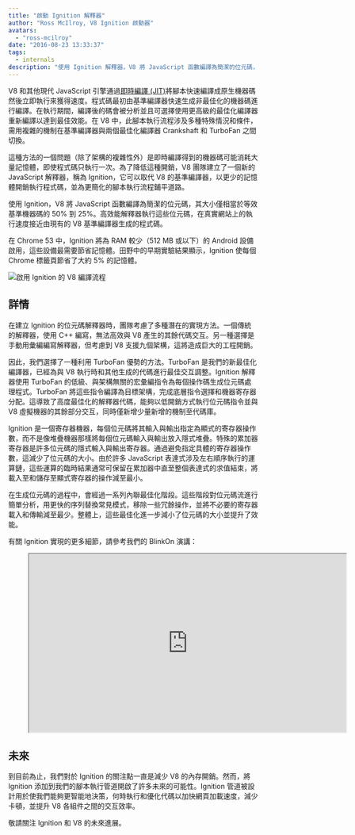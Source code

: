 ```yaml
---
title: "啟動 Ignition 解釋器"
author: "Ross McIlroy, V8 Ignition 啟動器"
avatars: 
  - "ross-mcilroy"
date: "2016-08-23 13:33:37"
tags: 
  - internals
description: "使用 Ignition 解釋器，V8 將 JavaScript 函數編譯為簡潔的位元碼，其大小僅相當於等效基準機器碼的 50% 到 25%。"
---
```

V8 和其他現代 JavaScript 引擎通過[即時編譯 (JIT)](https://en.wikipedia.org/wiki/Just-in-time_compilation)將腳本快速編譯成原生機器碼然後立即執行來獲得速度。程式碼最初由基準編譯器快速生成非最佳化的機器碼進行編譯。在執行期間，編譯後的碼會被分析並且可選擇使用更高級的最佳化編譯器重新編譯以達到最佳效能。在 V8 中，此腳本執行流程涉及多種特殊情況和條件，需用複雜的機制在基準編譯器與兩個最佳化編譯器 Crankshaft 和 TurboFan 之間切換。

<!--truncate-->
這種方法的一個問題（除了架構的複雜性外）是即時編譯得到的機器碼可能消耗大量記憶體，即使程式碼只執行一次。為了降低這種開銷，V8 團隊建立了一個新的 JavaScript 解釋器，稱為 Ignition，它可以取代 V8 的基準編譯器，以更少的記憶體開銷執行程式碼，並為更簡化的腳本執行流程鋪平道路。

使用 Ignition，V8 將 JavaScript 函數編譯為簡潔的位元碼，其大小僅相當於等效基準機器碼的 50% 到 25%。高效能解釋器執行這些位元碼，在真實網站上的執行速度接近由現有的 V8 基準編譯器生成的程式碼。

在 Chrome 53 中，Ignition 將為 RAM 較少（512 MB 或以下）的 Android 設備啟用，這些設備最需要節省記憶體。田野中的早期實驗結果顯示，Ignition 使每個 Chrome 標籤頁節省了大約 5% 的記憶體。

![啟用 Ignition 的 V8 編譯流程](/_img/ignition-interpreter/ignition-pipeline.png)

## 詳情

在建立 Ignition 的位元碼解釋器時，團隊考慮了多種潛在的實現方法。一個傳統的解釋器，使用 C++ 編寫，無法高效與 V8 產生的其餘代碼交互。另一種選擇是手動用彙編編寫解釋器，但考慮到 V8 支援九個架構，這將造成巨大的工程開銷。

因此，我們選擇了一種利用 TurboFan 優勢的方法。TurboFan 是我們的新最佳化編譯器，已經為與 V8 執行時和其他生成的代碼進行最佳交互調整。Ignition 解釋器使用 TurboFan 的低級、與架構無關的宏彙編指令為每個操作碼生成位元碼處理程式。TurboFan 將這些指令編譯為目標架構，完成底層指令選擇和機器寄存器分配。這導致了高度最佳化的解釋器代碼，能夠以低開銷方式執行位元碼指令並與 V8 虛擬機器的其餘部分交互，同時僅新增少量新增的機制至代碼庫。

Ignition 是一個寄存器機器，每個位元碼將其輸入與輸出指定為顯式的寄存器操作數，而不是像堆疊機器那樣將每個位元碼輸入與輸出放入隱式堆疊。特殊的累加器寄存器是許多位元碼的隱式輸入與輸出寄存器。通過避免指定具體的寄存器操作數，這減少了位元碼的大小。由於許多 JavaScript 表達式涉及左右順序執行的運算鏈，這些運算的臨時結果通常可保留在累加器中直至整個表達式的求值結束，將載入至和儲存至顯式寄存器的操作減至最小。

在生成位元碼的過程中，會經過一系列內聯最佳化階段。這些階段對位元碼流進行簡單分析，用更快的序列替換常見模式，移除一些冗餘操作，並將不必要的寄存器載入和傳輸減至最少。整體上，這些最佳化進一步減小了位元碼的大小並提升了效能。

有關 Ignition 實現的更多細節，請參考我們的 BlinkOn 演講：

<figure>
  <div class="video video-16:9">
    <iframe src="https://www.youtube.com/embed/r5OWCtuKiAk" width="640" height="360" loading="lazy"></iframe>
  </div>
</figure>

## 未來

到目前為止，我們對於 Ignition 的關注點一直是減少 V8 的內存開銷。然而，將 Ignition 添加到我們的腳本執行管道開啟了許多未來的可能性。Ignition 管道被設計用於使我們能夠更智能地決策，何時執行和優化代碼以加快網頁加載速度，減少卡頓，並提升 V8 各組件之間的交互效率。

敬請關注 Ignition 和 V8 的未來進展。
